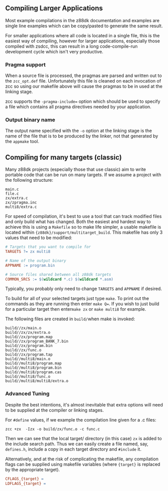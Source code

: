 ## Compiling Larger Applications

Most example compilations in the z88dk documentation and examples are single line examples which can be copy/pasted to generate the same result.

For smaller applications where all code is located in a single file, this is the easiest way of compiling, however for larger applications, especially those compiled with zsdcc, this can result in a long code-compile-run development cycle which isn't very productive.

### Pragma support

When a source file is processed, the pragmas are parsed and written out to the `zcc_opt.def` file. Unfortunately this file is cleaned on each invocation of zcc so using our makefile above will cause the pragmas to be in used at the linking stage.

zcc supports the `-pragma-include=` option which should be used to specify a file which contains all pragma directives needed by your application. 

### Output binary name

The output name specified with the `-o` option at the linking stage is the name of the file that is to be produced by the linker, not that generated by the `appmake` tool.

## Compiling for many targets (classic)

Many z88dk projects (especially those that use classic) aim to write portable code that can be run on many targets. If we assume a project with the following structure:

```
main.c
file.c
zx/extra.c
zx/zpragma.inc
multi8/extra.c
```

For speed of compilation, it's best to use a tool that can track modified files and only build what has changed. Both the easiest and hardest way to achieve this is using a `Makefile` so to make life simpler, a usable makefile is located within `{z88dk}/support/multitarget_build`. This makefile has only 3 values that need to be modified:

```makefile
# Targets that you want to compile for
TARGETS ?= zx multi8

# Name of the output binary
APPNAME := program.bin

# Source files shared between all z88dk targets
COMMON_SRCS := $(wildcard *.c) $(wildcard *.asm)
```

Typically, you probably only need to change `TARGETS` and `APPNAME` if desired.

To build for all of your selected targets just type `make`. To print out the commands as they are running  then enter `make Q=`. If you wish to just build for a particular target then enter`make zx` or `make multi8` for example.

The following files are created in `build/`when make is invoked:

```
build//zx/main.o
build//zx/zx/extra.o
build//zx/program.map
build//zx/program_BANK_7.bin
build//zx/program.bin
build//zx/func.o
build//zx/program.tap
build//multi8/main.o
build//multi8/program.map
build//multi8/program.bin
build//multi8/program.cas
build//multi8/func.o
build//multi8/multi8/extra.o
```

### Advanced Tuning

Despite the best intentions, it's almost inevitable that extra options will need to be supplied at the compiler or linking stages. 

For `#define` values, if we example the compilation line given for a .c files:

```shell
zcc +zx  -Izx -o build/zx/func.o -c func.c
```

Then we can see that the local target/ directory (in this case) `zx` is added to the include search path. Thus we can easily create a file named, say, `defines.h`, include a copy in each target directory and `#include` it.

Alternatively, and at the risk of complicating the makefile, any compilation flags can be supplied using makefile variables (where `{target}` is replaced by the appropriate target).

```makefile
CFLAGS_{target} = 
LDFLAGS_{target} =
```


